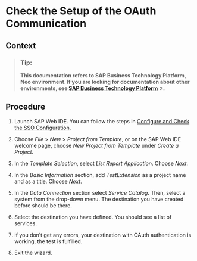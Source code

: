 <!-- loioceebbb6270434fceaa64a92cef6c769c -->

# Check the Setup of the OAuth Communication



## Context

> ### Tip:  
> **This documentation refers to SAP Business Technology Platform, Neo environment. If you are looking for documentation about other environments, see [SAP Business Technology Platform](https://help.sap.com/viewer/65de2977205c403bbc107264b8eccf4b/Cloud/en-US/6a2c1ab5a31b4ed9a2ce17a5329e1dd8.html "SAP Business Technology Platform (SAP BTP) is an integrated offering comprised of four technology portfolios: database and data management, application development and integration, analytics, and intelligent technologies. The platform offers users the ability to turn data into business value, compose end-to-end business processes, and build and extend SAP applications quickly.") :arrow_upper_right:.**



## Procedure

1.  Launch SAP Web IDE. You can follow the steps in [Configure and Check the SSO Configuration](configure-and-check-the-sso-configuration-f907bd4.md).

2.  Choose *File* \> *New* \> *Project from Template*, or on the SAP Web IDE welcome page, choose *New Project from Template* under *Create a Project*.

3.  In the *Template Selection*, select *List Report Application*. Choose *Next*.

4.  In the *Basic Information* section, add *TestExtension* as a project name and as a title. Choose *Next*.

5.  In the *Data Connection* section select *Service Catalog*. Then, select a system from the drop-down menu. The destination you have created before should be there.

6.  Select the destination you have defined. You should see a list of services.

7.  If you don’t get any errors, your destination with OAuth authentication is working, the test is fulfilled.

8.  Exit the wizard.


